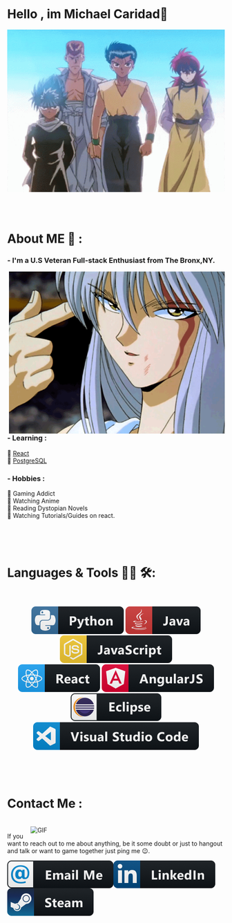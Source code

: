 # Hello , im Michael Caridad👋

<div align="center">
<img hight="300" width="700" alt="GIF" align="center" src="https://github.com/mich809/mich809/blob/main/squad-goals.gif">
</div>

</br>
</br>
</br>


# About ME 💬 :

### - I'm a U.S Veteran Full-stack Enthusiast from The Bronx,NY.

<img hight="400" width="500" alt="GIF" align="right" src="https://github.com/mich809/mich809/blob/main/79PI.gif">

### - Learning :
:star2:  [React][react]
</br>
:star2: [PostgreSQL][PostgreSQL]  

### - Hobbies : 
 :star2: Gaming Addict
 </br>
 :star2: Watching Anime
 </br>
 :star2: Reading Dystopian Novels
 </br>
:star2: Watching Tutorials/Guides on react. 

</br>
</br>
</br>



# Languages & Tools 👨‍💻 🛠:
</br>


<p align="center">

<!-- For more icons please follow  https://github.com/MikeCodesDotNET/ColoredBadges -->
 
<img src="https://github.com/mich809/mich809/blob/main/python@2x.png" alt="Python">
<img src="https://github.com/mich809/mich809/blob/main/java%402x.png" alt="Java"  >
<img src="https://github.com/mich809/mich809/blob/main/js%402x.png" alt="Javascript">
</br>
<img src="https://github.com/mich809/mich809/blob/main/react%402x.png" alt="react">
<img src="https://github.com/mich809/mich809/blob/main/angular%402x.png" alt="angular">

</br>
<img src="https://github.com/mich809/mich809/blob/main/eclipse%402x.png" alt="Eclipse" >
<img src="https://github.com/mich809/mich809/blob/main/visualstudio_code%402x.png" alt="visualstudio_code" >


</p>
</br>
</br>
</br>



# Contact Me :

<p>
 </br>


<img hight="320" width="450" align="right" alt="GIF" src="https://github.com/mich809/mich809/blob/main/yusuke-brun%C3%A3o.gif">


If you want to reach out to me about anything, be it some doubt or just to hangout and talk or want to game together just ping me 😉.

<a href="mailto:CaridadMichael@gmail.com">
 <img align="left" alt="Gmail" src="https://github.com/mich809/mich809/blob/main/email_me%402x.png" />
</a>
<a href="https://www.linkedin.com/in/michaelcaridad">
  <img align="left" alt="Linkedin"  src="https://github.com/mich809/mich809/blob/main/linkedin%402x.png" />
</br>
</br>
</br>
</a>
<a href="https://steamcommunity.com/id/macho99/">
  <img align="left" alt="Steam"  src="https://github.com/mich809/mich809/blob/main/steam%402x.png" />
</a>
 </p>
 

</br>
</br>
</br>
</br>
</br>
</br>
</br>




  
  [PostgreSQL]: https://www.postgresql.org
  [react]: http://reactjs.org















